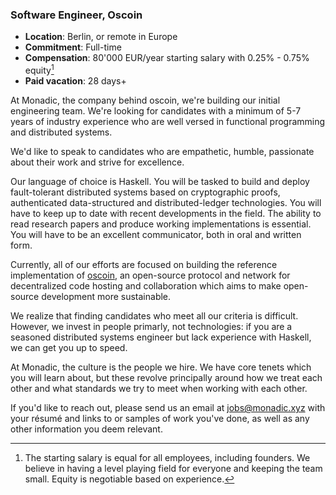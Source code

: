 ### Software Engineer, Oscoin

* **Location**: Berlin, or remote in Europe
* **Commitment**: Full-time
* **Compensation**: 80'000 EUR/year starting salary with 0.25% - 0.75% equity[^1]
* **Paid vacation**: 28 days+

At Monadic, the company behind oscoin, we're building our initial engineering
team. We're looking for candidates with a minimum of 5-7 years of industry
experience who are well versed in functional programming and distributed
systems.

We'd like to speak to candidates who are empathetic, humble, passionate about
their work and strive for excellence.

Our language of choice is Haskell. You will be tasked to build and deploy
fault-tolerant distributed systems based on cryptographic proofs, authenticated
data-structured and distributed-ledger technologies. You will have to keep up
to date with recent developments in the field. The ability to read research
papers and produce working implementations is essential. You will have to be an
excellent communicator, both in oral and written form.

Currently, all of our efforts are focused on building the reference
implementation of [oscoin](http://oscoin.io), an open-source protocol and
network for decentralized code hosting and collaboration which aims to make
open-source development more sustainable.

We realize that finding candidates who meet all our criteria is difficult.
However, we invest in people primarly, not technologies: if you are a seasoned
distributed systems engineer but lack experience with Haskell, we can get you
up to speed.

At Monadic, the culture is the people we hire. We have core tenets which you
will learn about, but these revolve principally around how we treat each other
and what standards we try to meet when working with each other.

If you'd like to reach out, please send us an email at <jobs@monadic.xyz> with
your résumé and links to or samples of work you've done, as well as any other
information you deem relevant.

[^1]: The starting salary is equal for all employees, including founders. We
  believe in having a level playing field for everyone and keeping the team
  small. Equity is negotiable based on experience.
